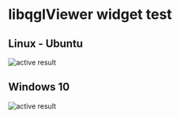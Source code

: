 # libqglViewer widget test

[github]: https://github.com/GillesDebunne/libQGLViewer
[homepage]: http://libqglviewer.com/



## Linux - Ubuntu
![active result](.image\ubuntu_activate.png)



## Windows 10

![active result](.image\window_activate.PNG)
